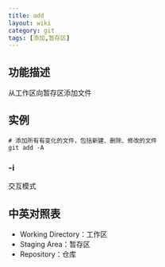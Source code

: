 ```yaml
---
title: add
layout: wiki
category: git
tags: [添加,暂存区]
---
```


## 功能描述

从工作区向暂存区添加文件

## 实例

~~~
# 添加所有有变化的文件，包括新建、删除、修改的文件
git add -A
~~~

### -i

交互模式

## 中英对照表

* Working Directory：工作区
* Staging Area：暂存区
* Repository：仓库
